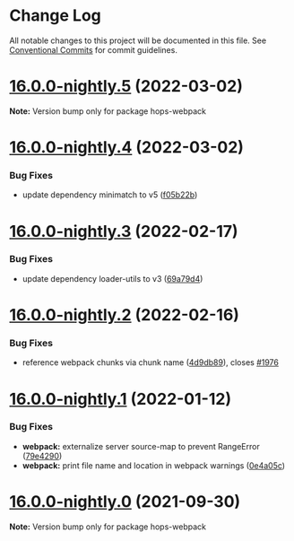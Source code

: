 # Change Log

All notable changes to this project will be documented in this file.
See [Conventional Commits](https://conventionalcommits.org) for commit guidelines.

# [16.0.0-nightly.5](https://github.com/xing/hops/compare/v16.0.0-nightly.4...v16.0.0-nightly.5) (2022-03-02)

**Note:** Version bump only for package hops-webpack





# [16.0.0-nightly.4](https://github.com/xing/hops/compare/v16.0.0-nightly.3...v16.0.0-nightly.4) (2022-03-02)


### Bug Fixes

* update dependency minimatch to v5 ([f05b22b](https://github.com/xing/hops/commit/f05b22b9ec23792ead5eaef2cf89f1100458c24e))





# [16.0.0-nightly.3](https://github.com/xing/hops/compare/v16.0.0-nightly.2...v16.0.0-nightly.3) (2022-02-17)


### Bug Fixes

* update dependency loader-utils to v3 ([69a79d4](https://github.com/xing/hops/commit/69a79d483a3a238122267b751a927d20f5dc9bf9))





# [16.0.0-nightly.2](https://github.com/xing/hops/compare/v16.0.0-nightly.1...v16.0.0-nightly.2) (2022-02-16)


### Bug Fixes

* reference webpack chunks via chunk name ([4d9db89](https://github.com/xing/hops/commit/4d9db895be547a0577cd336e29676a5cb836d284)), closes [#1976](https://github.com/xing/hops/issues/1976)





# [16.0.0-nightly.1](https://github.com/xing/hops/compare/v16.0.0-nightly.0...v16.0.0-nightly.1) (2022-01-12)


### Bug Fixes

* **webpack:** externalize server source-map to prevent RangeError ([79e4290](https://github.com/xing/hops/commit/79e4290febe6316adf7ef4c17ecbd26fefc133fd))
* **webpack:** print file name and location in webpack warnings ([0e4a05c](https://github.com/xing/hops/commit/0e4a05c3c19e815cd5d40e49c19ef7a1d79ac0ac))





# [16.0.0-nightly.0](https://github.com/xing/hops/compare/v15.0.0...v16.0.0-nightly.0) (2021-09-30)

**Note:** Version bump only for package hops-webpack

